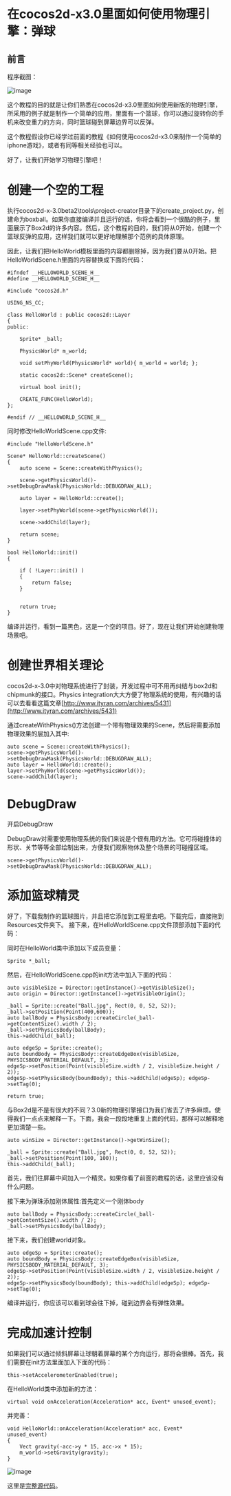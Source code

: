 # 在cocos2d-x3.0里面如何使用物理引擎：弹球

## 前言

程序截图：

![image](./res/boxball1.jpg)

这个教程的目的就是让你们熟悉在cocos2d-x3.0里面如何使用新版的物理引擎，所采用的例子就是制作一个简单的应用，里面有一个篮球，你可以通过旋转你的手机来改变重力的方向，同时篮球碰到屏幕边界可以反弹。

这个教程假设你已经学过前面的教程《如何使用cocos2d-x3.0来制作一个简单的iphone游戏》，或者有同等相关经验也可以。

好了，让我们开始学习物理引擎吧！

# 创建一个空的工程

执行cocos2d-x-3.0beta2\tools\project-creator目录下的create_project.py，创建命为boxball。如果你直接编译并且运行的话，你将会看到一个很酷的例子，里面展示了Box2d的许多内容。然后，这个教程的目的，我们将从0开始，创建一个篮球反弹的应用，这样我们就可以更好地理解那个范例的具体原理。

因此，让我们把HelloWorld模板里面的内容都删除掉，因为我们要从0开始。把HelloWorldScene.h里面的内容替换成下面的代码：

	#ifndef __HELLOWORLD_SCENE_H__
	#define __HELLOWORLD_SCENE_H__
	
	#include "cocos2d.h"
	
	USING_NS_CC;
	
	class HelloWorld : public cocos2d::Layer
	{
	public:
	
		Sprite* _ball;
	
		PhysicsWorld* m_world;
	
		void setPhyWorld(PhysicsWorld* world){ m_world = world; };
	
	    static cocos2d::Scene* createScene();
	
	    virtual bool init();  

	    CREATE_FUNC(HelloWorld);
	};
	
	#endif // __HELLOWORLD_SCENE_H__

同时修改HelloWorldScene.cpp文件:

	#include "HelloWorldScene.h"
	
	Scene* HelloWorld::createScene()
	{
	    auto scene = Scene::createWithPhysics();
	
		scene->getPhysicsWorld()->setDebugDrawMask(PhysicsWorld::DEBUGDRAW_ALL);
	
	    auto layer = HelloWorld::create();
	
		layer->setPhyWorld(scene->getPhysicsWorld());
	
	    scene->addChild(layer);
	
	    return scene;
	}
	
	bool HelloWorld::init()
	{
	    
	    if ( !Layer::init() )
	    {
	        return false;
	    }
	

		return true;
	}

编译并运行，看到一篇黑色，这是一个空的项目。好了，现在让我们开始创建物理场景吧。

# 创建世界相关理论

cocos2d-x-3.0中对物理系统进行了封装，开发过程中可不用再纠结与box2d和chipmunk的接口。Physics integration大大方便了物理系统的使用，有兴趣的话可以去看看这篇文章[http://www.ityran.com/archives/5431](http://www.ityran.com/archives/5431)

通过createWithPhysics()方法创建一个带有物理效果的Scene，然后将需要添加物理效果的层加入其中:

	auto scene = Scene::createWithPhysics();
	scene->getPhysicsWorld()->setDebugDrawMask(PhysicsWorld::DEBUGDRAW_ALL);
	auto layer = HelloWorld::create();
	layer->setPhyWorld(scene->getPhysicsWorld());
	scene->addChild(layer);

# DebugDraw
 
开启DebugDraw
 
DebugDraw对需要使用物理系统的我们来说是个很有用的方法。它可将碰撞体的形状、关节等等全部绘制出来，方便我们观察物体及整个场景的可碰撞区域。

	scene->getPhysicsWorld()->setDebugDrawMask(PhysicsWorld::DEBUGDRAW_ALL);

# 添加篮球精灵

好了，下载我制作的篮球图片，并且把它添加到工程里去吧。下载完后，直接拖到Resources文件夹下。
接下来，在HelloWorldScene.cpp文件顶部添加下面的代码：

同时在HelloWorld类中添加以下成员变量：

	Sprite *_ball;

然后，在HelloWorldScene.cpp的init方法中加入下面的代码：

	auto visibleSize = Director::getInstance()->getVisibleSize();
	auto origin = Director::getInstance()->getVisibleOrigin();

	_ball = Sprite::create("Ball.jpg", Rect(0, 0, 52, 52));
	_ball->setPosition(Point(400,600));
	auto ballBody = PhysicsBody::createCircle(_ball->getContentSize().width / 2);
	_ball->setPhysicsBody(ballBody);
	this->addChild(_ball);

	auto edgeSp = Sprite::create();
	auto boundBody = PhysicsBody::createEdgeBox(visibleSize, PHYSICSBODY_MATERIAL_DEFAULT, 3);
	edgeSp->setPosition(Point(visibleSize.width / 2, visibleSize.height / 2));
	edgeSp->setPhysicsBody(boundBody); this->addChild(edgeSp); edgeSp->setTag(0);

	return true;
	

与Box2d是不是有很大的不同？3.0新的物理引擎接口为我们省去了许多麻烦。使得我们一点点来解释一下。下面，我会一段段地重复上面的代码，那样可以解释地更加清楚一些。

	auto winSize = Director::getInstance()->getWinSize();

	_ball = Sprite::create("Ball.jpg", Rect(0, 0, 52, 52));
	_ball->setPosition(Point(100, 100));
	this->addChild(_ball);

首先，我们往屏幕中间加入一个精灵。如果你看了前面的教程的话，这里应该没有什么问题。

接下来为弹珠添加刚体属性:首先定义一个刚体body

	auto ballBody = PhysicsBody::createCircle(_ball->getContentSize().width / 2);
	_ball->setPhysicsBody(ballBody);

接下来，我们创建world对象。

	auto edgeSp = Sprite::create();
	auto boundBody = PhysicsBody::createEdgeBox(visibleSize, PHYSICSBODY_MATERIAL_DEFAULT, 3);
	edgeSp->setPosition(Point(visibleSize.width / 2, visibleSize.height / 2));
	edgeSp->setPhysicsBody(boundBody); this->addChild(edgeSp); edgeSp->setTag(0);


编译并运行，你应该可以看到球会往下掉，碰到边界会有弹性效果。

# 完成加速计控制

如果我们可以通过倾斜屏幕让球朝着屏幕的某个方向运行，那将会很棒。首先，我们需要在init方法里面加入下面的代码：

	this->setAccelerometerEnabled(true);

在HelloWorld类中添加新的方法：

	virtual void onAcceleration(Acceleration* acc, Event* unused_event);

并完善：

	void HelloWorld::onAcceleration(Acceleration* acc, Event* unused_event)
	{
		Vect gravity(-acc->y * 15, acc->x * 15);
		m_world->setGravity(gravity);
	}

![image](./res/boxball2.jpg)

这里是[完整源代码](./box2d.zip)。